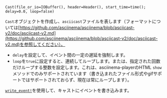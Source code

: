```
Cast(file_or_io=IOBuffer(), header=Header(), start_time=time(); delay=0.0, loop=false)
```

`Cast`オブジェクトを作成し、`asciicast`ファイルを表します（フォーマットについては[https://github.com/asciinema/asciinema/blob/asciicast-v2/doc/asciicast-v2.md](https://github.com/asciinema/asciinema/blob/asciicast-v2/doc/asciicast-v2.md)を参照してください）。

  * `delay`を設定して、イベント間の一定の遅延を強制します。
  * `loop`を`true`に設定すると、連続してループします。または、指定された回数だけループする整数を設定します。これは、asciinema-playerのHTML `show`メソッドでのみサポートされています（書き込まれたファイル形式やgifサポートではサポートされておらず、現在は常にループします）。

[`write_event!`](@ref)を使用して、キャストにイベントを書き込みます。
